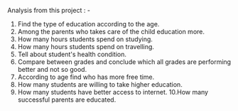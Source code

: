 Analysis from this project : -
1. Find the type of education according to the age.
2. Among the parents who takes care of the child education more.
3. How many hours students spend on studying.
4. How many hours students spend on travelling.
5. Tell about student's health condition.
6. Compare between grades and conclude which all grades are performing better and not so good.
7. According to age find who has more free time.
8. How many students are willing to take higher education.
9. How many students have better access to internet.
10.How many successful parents are educated.
